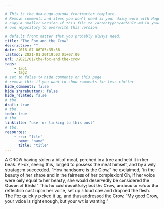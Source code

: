 ```yaml
---

# This is the dnb-hugo-garuda frontmatter template. 
# Remove comments and items you won't need in your daily work with Hugo.
# Copy a smaller version of this file to /archetypes/default.md in your
# own repository to overwrite this version.

# default front matter that you probably always need:
title: "The Fox and the Crow"
description: ""
date: 2018-07-06T05:35:36
lastmod: 2021-01-20T19:03:01+07:00
url: /2021/01/the-fox-and-the-crow
tags:
    - tag1
    - tag2
# set to false to hide comments on this page
# remove this if you want to show comments for less clutter
hide_comments: false
hide_sharebuttons: false
hide_related: false
# tbd.
draft: true
# tbd.
todo: true
# tbd.
linktitle: "use for linking to this post"
# tbd.
resources:
    - src: "file"
      name: "name"
      title: "title"
---
```

A CROW having stolen a bit of meat, perched in a tree and held it in her beak. A Fox, seeing this, longed to possess the meat himself, and by a wily stratagem succeeded. “How handsome is the Crow,” he exclaimed, “in the beauty of her shape and in the fairness of her complexion! Oh, if her voice were only equal to her beauty, she would deservedly be considered the Queen of Birds!” This he said deceitfully; but the Crow, anxious to refute the reflection cast upon her voice, set up a loud caw and dropped the flesh. The Fox quickly picked it up, and thus addressed the Crow: “My good Crow, your voice is right enough, but your wit is wanting.”



